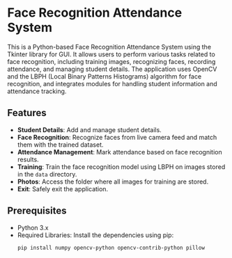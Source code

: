 # Face Recognition Attendance System

This is a Python-based Face Recognition Attendance System using the Tkinter library for GUI. It allows users to perform various tasks related to face recognition, including training images, recognizing faces, recording attendance, and managing student details. The application uses OpenCV and the LBPH (Local Binary Patterns Histograms) algorithm for face recognition, and integrates modules for handling student information and attendance tracking.

## Features

- **Student Details**: Add and manage student details.
- **Face Recognition**: Recognize faces from live camera feed and match them with the trained dataset.
- **Attendance Management**: Mark attendance based on face recognition results.
- **Training**: Train the face recognition model using LBPH on images stored in the `data` directory.
- **Photos**: Access the folder where all images for training are stored.
- **Exit**: Safely exit the application.

## Prerequisites

- Python 3.x
- Required Libraries: Install the dependencies using pip:
  ```bash
  pip install numpy opencv-python opencv-contrib-python pillow
